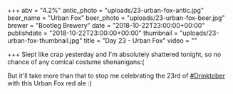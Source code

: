 +++
abv = "4.2%"
antic_photo = "uploads/23-urban-fox-antic.jpg"
beer_name = "Urban Fox"
beer_photo = "uploads/23-urban-fox-beer.jpg"
brewer = "Bootleg Brewery"
date = "2018-10-22T23:00:00+00:00"
publishdate = "2018-10-22T23:00:00+00:00"
thumbnail = "uploads/23-urban-fox-thumbnail.jpg"
title = "Day 23 - Urban Fox"
video = ""

+++
Slept like crap yesterday and I'm absolutely shattered tonight, so no chance of any comical costume shenanigans:(

But it'll take more than that to stop me celebrating the 23rd of [#Drinktober](https://www.facebook.com/hashtag/drinktober?source=feed_text&epa=HASHTAG) with this Urban Fox red ale :)